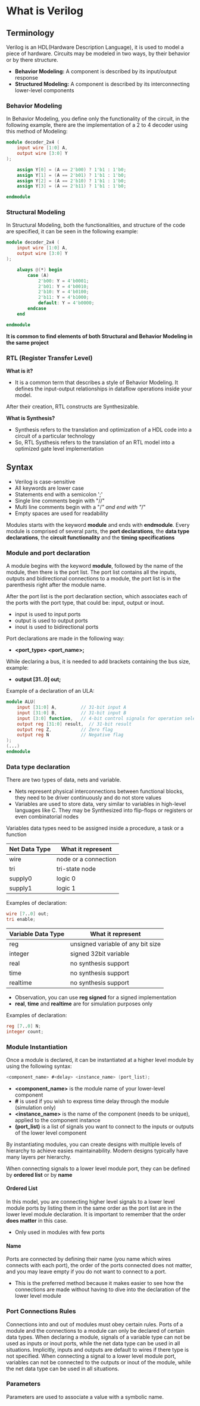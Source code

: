 # What is Verilog

## Terminology

Verilog is an HDL(Hardware Description Language), it is used to model a piece of hardware. Circuits may be modeled in two 
ways, by their behavior or by there structure.
* **Behavior Modeling:** A component is described by its input/output response
* **Structured Modeling:** A component is described by its interconnecting lower-level components

### Behavior Modeling

In Behavior Modeling, you define only the functionality of the circuit, in the following example, there are the
implementation of a 2 to 4 decoder using this method of Modeling:

```verilog
module decoder_2x4 (
    input wire [1:0] A,
    output wire [3:0] Y
);

    assign Y[0] = (A == 2'b00) ? 1'b1 : 1'b0;
    assign Y[1] = (A == 2'b01) ? 1'b1 : 1'b0;
    assign Y[2] = (A == 2'b10) ? 1'b1 : 1'b0;
    assign Y[3] = (A == 2'b11) ? 1'b1 : 1'b0;

endmodule
```

### Structural Modeling

In Structural Modeling, both the functionalities, and structure of the code are specified, it can be seen in the 
following example:

```verilog
module decoder_2x4 (
    input wire [1:0] A,
    output wire [3:0] Y
);

    always @(*) begin
        case (A)
            2'b00: Y = 4'b0001;
            2'b01: Y = 4'b0010;
            2'b10: Y = 4'b0100;
            2'b11: Y = 4'b1000;
            default: Y = 4'b0000;
        endcase
    end

endmodule
```

**It is common to find elements of both Structural and Behavior Modeling in the same project**

### RTL (Register Transfer Level)

**What is it?**
* It is a common term that describes a style of Behavior Modeling. It defines the input-output relationships in 
dataflow operations inside your model.

After their creation, RTL constructs are Synthesizable.

**What is Synthesis?**
* Synthesis refers to the translation and optimization of a HDL code into a circuit of a particular technology
* So, RTL Systhesis refers to the translation of an RTL model into a optimized gate level implementation

## Syntax

* Verilog is case-sensitive 
* All keywords are lower case 
* Statements end with a semicolon ';'
* Single line comments begin with "//"
* Multi line comments begin with a "/*" and end with "*/"
* Empty spaces are used for readability


Modules starts with the keyword **module** and ends with **endmodule**. Every module is comprised of several parts,
the **port declarations**, the **data type declarations**, the **circuit functionality** and the **timing 
specifications**

### Module and port declaration

A module begins with the keyword **module**, followed by the name of the module, then there is the port list. The port 
list contains all the inputs, outputs and bidirectional connections to a module, the port list is in the parenthesis
right after the module name. 

After the port list is the port declaration section, which associates each of the ports with the port type, that could 
be: input, output or inout.
* input is used to input ports
* output is used to output ports
* inout is used to bidirectional ports

Port declarations are made in the following way:
* **<port_type> <port_name>;**

While declaring a bus, it is needed to add brackets containing the bus size, example: 
* **output [31..0] out;** 

Example of a declaration of an ULA:
```verilog
module ALU(
    input [31:0] A,         // 31-bit input A
    input [31:0] B,         // 31-bit input B
    input [3:0] function,   // 4-bit control signals for operation selection
    output reg [31:0] result,  // 31-bit result
    output reg Z,           // Zero flag
    output reg N            // Negative flag
);
(...)
endmodule
```

### Data type declaration

There are two types of data, nets and variable.
* Nets represent physical interconnections between functional blocks, they need to be driver continuously and do not 
store values
* Variables are used to store data, very similar to variables in high-level languages like C. They may be Synthesized
into flip-flops or registers or even combinatorial nodes

Variables data types need to be assigned inside a procedure, a task or a function 


| Net Data Type | What it represent    | 
|---------------|----------------------|
| wire          | node or a connection |
| tri           | tri-state node       | 
| supply0       | logic 0              |
| supply1       | logic 1              |

Examples of declaration:

```verilog
wire [7..0] out;
tri enable;
```

| Variable Data Type | What it represent                 | 
|--------------------|-----------------------------------|
| reg                | unsigned variable of any bit size |
| integer            | signed 32bit variable             | 
| real               | no synthesis support              |
| time               | no synthesis support              |
| realtime           | no synthesis support              |

* Observation, you can use **reg signed** for a signed implementation
* **real**, **time** and **realtime** are for simulation purposes only

Examples of declaration:

```verilog
reg [7..0] N;
integer count;
```

### Module Instantiation

Once a module is declared, it can be instantiated at a higher level module by using the following syntax:

```verilog
<component_name> #<delay> <instance_name> (port_list);
```

* **<component_name>** is the module name of your lower-level component
* **#<delay>** is used if you wish to express time delay through the module (simulation only)
* **<instance_name>** is the name of the component (needs to be unique), applied to the component instance
* **(port_list)** is a list of signals you want to connect to the inputs or outputs of the lower level component

By instantiating modules, you can create designs with multiple levels of hierarchy to achieve easies maintainability.
Modern designs typically have many layers per hierarchy.

When connecting signals to a lower level module port, they can be defined by **ordered list** or by **name**

#### Ordered List

In this model, you are connecting higher level signals to a lower level module ports by listing them in the same order 
as the port list are in the lower level module declaration. It is important to remember that the order **does matter**
in this case. 
* Only used in modules with few ports

#### Name

Ports are connected by defining their name (you name which wires connects with each port), the order of the ports
connected does not matter, and you may leave empty if you do not want to connect to a port.
* This is the preferred method because it makes easier to see how the connections are made without having to dive into
the declaration of the lower level module

### Port Connections Rules 

Connections into and out of modules must obey certain rules. Ports of a module and the connections to a module can only
be declared of certain data types. When declaring a module, signals of a variable type can not be used as inputs or 
inout ports, while the net data type can be used in all situations.
Implicitly, inputs and outputs are default to wires if there type is not specified. When connecting a signal to a lower 
level module port, variables can not be connected to the outputs or inout of the module, while the net data type can be 
used in all situations.

### Parameters

Parameters are used to associate a value with a symbolic name. 

